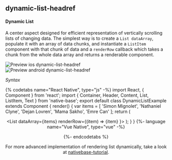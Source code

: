 ## dynamic-list-headref
#### Dynamic List

A center aspect designed for efficient representation of vertically scrolling lists of changing data. The simplest way is to create a <code>List dataArray</code>, populate it with an array of data chunks, and instantiate a <code>ListItem</code> component with that chunk of data and a <code>renderRow</code> callback which takes a chunk from the whole data array and returns a renderable component.

![Preview ios dynamic-list-headref](https://github.com/GeekyAnts/NativeBase-KitchenSink/raw/v2.6.1/screenshots/ios/list-dynamic.png)
![Preview android dynamic-list-headref](https://github.com/GeekyAnts/NativeBase-KitchenSink/raw/v2.6.1/screenshots/android/list-dynamic.png)

*Syntax*

{% codetabs name="React Native", type="js" -%}
import React, { Component } from 'react';
import { Container, Header, Content, List, ListItem, Text } from 'native-base';
export default class DynamicListExample extends Component {
  render() {
    var items = [
      'Simon Mignolet',
      'Nathaniel Clyne',
      'Dejan Lovren',
      'Mama Sakho',
      'Emre Can'
    ];
    return (
      <Container>
        <Header />
        <Content>
          <List dataArray={items}
            renderRow={(item) =>
              <ListItem>
                <Text>{item}</Text>
              </ListItem>
            }>
          </List>
        </Content>
      </Container>
    );
  }
}
{%- language name="Vue Native", type="vue" -%}
<template>
  <nb-container>
    <nb-header />
    <nb-content>
      <nb-list>
        <nb-list-item v-for="item in items" :key="item">
          {% raw %}<nb-text>{{item}}</nb-text>{% endraw %}
        </nb-list-item>
      </nb-list>
    </nb-content>
  </nb-container>
</template>
<script>
export default {
  data: function() {
    return {
      items: [
        "Simon Mignolet",
        "Nathaniel Clyne",
        "Dejan Lovren",
        "Mama Sakho",
        "Emre Can",
      ]
    };
  }
};
</script>
{%- endcodetabs %}
<br />

For more advanced implementation of rendering list dynamically, take a look at [nativebase-tutorial](https://github.com/GeekyAnts/nativebase-tutorial).

